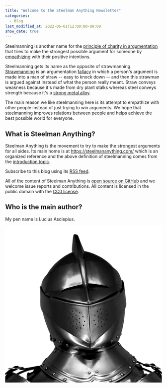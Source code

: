 ```yaml
---
title: "Welcome to the Steelman Anything Newsletter"
categories: 
  - Blog
last_modified_at: 2022-06-01T12:00:00-00:00
show_date: true
---
```


Steelmanning is another name for the [principle of charity in argumentation][Stevens, 2021] that tries to make the strongest possible argument for someone by [empathizing][Empathy] with their positive intentions.

Steelmanning gets its name as the opposite of strawmanning. [Strawmanning][Aikin & Casey, 2011] is an argumentation [fallacy][Hansen & Zalta, 2020] in which a person's argument is made into a man of straw -- easy to knock down -- and then this strawman is argued against instead of what the person really meant. Straw conveys weakness because it's made from dry plant stalks whereas steel conveys strength because it's a [strong metal alloy][Hosford, 2012].

The main reason we like steelmanning here is its attempt to empathize with other people instead of just trying to win arguments. We hope that steelmanning improves relations between people and helps achieve the best possible world for everyone.

## What is Steelman Anything?

Steelman Anything is the movement to try to make the strongest arguments for all sides. Its main home is at <https://steelmananything.com/> which is an organized reference and the above definition of steelmanning comes from the [introduction topic](/topics/introduction/#what-is-steelmanning).

Subscribe to this blog using its [RSS feed](/feed.xml).

All of the content of Steelman Anything is [open source on GitHub](https://github.com/steelmananything/steelmananything) and we welcome issue reports and contributions. All content is licensed in the public domain with the [CC0 license](/license/).

## Who is the main author?

My pen name is Lucius Asclepius.

![Steelman](/assets/images/armor-2833623_512_tr.png "Image by Momentmal from Pixabay")

[Aikin & Casey, 2011]: https://doi.org/10.1007/s10503-010-9199-y 'Aikin, S. F., & Casey, J. (2011). Straw men, weak men, and hollow men. Argumentation, 25(1), 87-105. https://doi.org/10.1007/s10503-010-9199-y'
[Empathy]: https://www.oxfordreference.com/view/10.1093/oi/authority.20110803095750102 'Empathy. Oxford University Press. Retrieved 30 May. 2022, from https://www.oxfordreference.com/view/10.1093/oi/authority.20110803095750102'
[Hansen & Zalta, 2020]: https://plato.stanford.edu/archives/sum2020/entries/fallacies/ 'Hansen, H., & Zalta, E. (Ed.) (2020). Fallacies. The Stanford Encyclopedia of Philosophy (Summer 2020 Edition). https://plato.stanford.edu/archives/sum2020/entries/fallacies/'
[Hosford, 2012]: https://www.google.com/books/edition/Iron_and_Steel/7D0gAwAAQBAJ?hl=en&gbpv=1 'Hosford, W. F. (2012). Iron and Steel. United States: Cambridge University Press. https://www.google.com/books/edition/Iron_and_Steel/7D0gAwAAQBAJ?hl=en&gbpv=1'
[Stevens, 2021]: https://doi.org/10.1080/10511431.2021.1897327 'Stevens, K. (2021). Charity for moral reasons?–A defense of the principle of charity in argumentation. Argumentation and Advocacy, 57(2), 67-84. https://doi.org/10.1080/10511431.2021.1897327'
